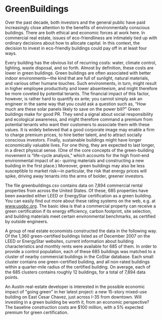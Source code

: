 # GreenBuildings
Over the past decade, both investors and the general public have paid increasingly close attention to the benefits of environmentally conscious buildings. There are both ethical and economic forces at work here. In commercial real estate, issues of eco-friendliness are intimately tied up with ordinary decisions about how to allocate capital. In this context, the decision to invest in eco-friendly buildings could pay off in at least four ways.

Every building has the obvious list of recurring costs: water, climate control, lighting, waste disposal, and so forth. Almost by definition, these costs are lower in green buildings.
Green buildings are often associated with better indoor environments—the kind that are full of sunlight, natural materials, and various other humane touches. Such environments, in turn, might result in higher employee productivity and lower absenteeism, and might therefore be more coveted by potential tenants. The financial impact of this factor, however, is rather hard to quantify ex ante; you cannot simply ask an engineer in the same way that you could ask a question such as, “How much are these solar panels likely to save on the power bill?”
Green buildings make for good PR. They send a signal about social responsibility and ecological awareness, and might therefore command a premium from potential tenants who want their customers to associate them with these values. It is widely believed that a good corporate image may enable a firm to charge premium prices, to hire better talent, and to attract socially conscious investors.
Finally, sustainable buildings might have longer economically valuable lives. For one thing, they are expected to last longer, in a direct physical sense. (One of the core concepts of the green-building movement is “life-cycle analysis,” which accounts for the high front-end environmental impact of ac- quiring materials and constructing a new building in the first place.) Moreover, green buildings may also be less susceptible to market risk—in particular, the risk that energy prices will spike, driving away tenants into the arms of bolder, greener investors.

The file greenbuildings.csv contains data on 7,894 commercial rental properties from across the United States. Of these, 685 properties have been awarded either LEED or EnergyStar certification as a green building. You can easily find out more about these rating systems on the web, e.g. at www.usgbc.org. The basic idea is that a commercial property can receive a green certification if its energy efficiency, carbon footprint, site selection, and building materials meet certain environmental benchmarks, as certified by outside engineers.

A group of real estate economists constructed the data in the following way. Of the 1,360 green-certified buildings listed as of December 2007 on the LEED or EnergyStar websites, current information about building characteristics and monthly rents were available for 685 of them. In order to provide a control population, each of these 685 buildings was matched to a cluster of nearby commercial buildings in the CoStar database. Each small cluster contains one green-certified building, and all non-rated buildings within a quarter-mile radius of the certified building. On average, each of the 685 clusters contains roughly 12 buildings, for a total of 7,894 data points.

An Austin real-estate developer is interested in the possible economic impact of "going green" in her latest project: a new 15-story mixed-use building on East Cesar Chavez, just across I-35 from downtown. Will investing in a green building be worth it, from an economic perspective? The baseline construction costs are $100 million, with a 5% expected premium for green certification.
